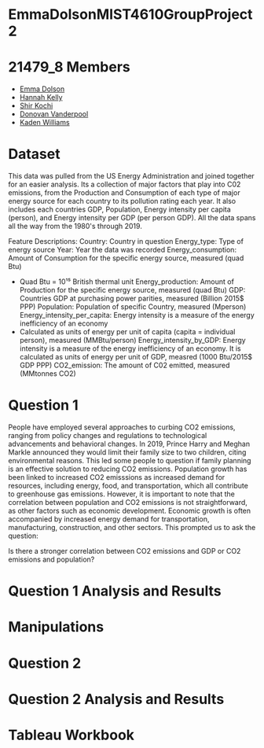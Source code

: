 # EmmaDolsonMIST4610GroupProject2

# 21479_8 Members
- [Emma Dolson](https://github.com/eld49325/EmmaDolson_MIST4610GroupProject2)
- [Hannah Kelly]()
- [Shir Kochi]()
- [Donovan Vanderpool]()
- [Kaden Williams]()
# Dataset
This data was pulled from the US Energy Administration and joined together for an easier analysis. Its a collection of major factors that play into C02 emissions, from the Production and Consumption of each type of major energy source for each country to its pollution rating each year. It also includes each countries GDP, Population, Energy intensity per capita (person), and Energy intensity per GDP (per person GDP). All the data spans all the way from the 1980's through 2019.

Feature Descriptions:
Country: Country in question
Energy_type: Type of energy source
Year: Year the data was recorded
Energy_consumption: Amount of Consumption for the specific energy source, measured (quad Btu)
- Quad Btu = 10¹⁵ British thermal unit
Energy_production: Amount of Production for the specific energy source, measured (quad Btu)
GDP: Countries GDP at purchasing power parities, measured (Billion 2015$ PPP)
Population: Population of specific Country, measured (Mperson)
Energy_intensity_per_capita: Energy intensity is a measure of the energy inefficiency of an economy
- Calculated as units of energy per unit of capita (capita = individual person), measured (MMBtu/person)
Energy_intensity_by_GDP: Energy intensity is a measure of the energy inefficiency of an economy. It is calculated as units of energy per unit of GDP, measred (1000 Btu/2015$ GDP PPP)
CO2_emission: The amount of C02 emitted, measured (MMtonnes CO2)

# Question 1
People have employed several approaches to curbing CO2 emissions, ranging from policy changes and regulations to technological advancements and behavioral changes. In 2019, Prince Harry and Meghan Markle announced they would limit their family size to two children, citing environmental reasons. This led some people to question if family planning is an effective solution to reducing CO2 emissions. Population growth has been linked to increased CO2 emisssions as  increased demand for resources, including energy, food, and transportation, which all contribute to greenhouse gas emissions. However, it is important to note that the correlation between population and CO2 emissions is not straightforward, as other factors such as economic development. Economic growth is often accompanied by increased energy demand for transportation, manufacturing, construction, and other sectors. This prompted us to ask the question:

Is there a stronger correlation between CO2 emissions and GDP or CO2 emissions and population? 

# Question 1 Analysis and Results

# Manipulations

# Question 2 

# Question 2 Analysis and Results

# Tableau Workbook
